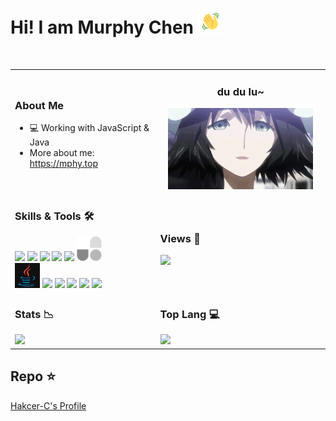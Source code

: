 # Hi! I am Murphy Chen  <img height="40" width="40" src="./assets/wave.gif">

<br />

<table width="100%">
  <tr>
    <td>
      <h3>About Me</h3>
      <ul>
        <li>💻 Working with JavaScript & Java</li>
        <li>More about me: <a href="https://mphy.top">https://mphy.top</a></li>
      </ul>
    </td>
    <td align='center'>
      <h3>du du lu~</h3>
      <img width="90%" src="./assets/Mayuri.gif"/>
    </td>
  </tr>
  <tr></tr>
  <tr>
    <td>
      <h3>Skills & Tools 🛠</h3>
      <code><a href="https://developer.mozilla.org/en-US/docs/Web/JavaScript"><img height="40" src="https://cdn.jsdelivr.net/gh/hacker-c/Picture-Bed@main/icons/javascript.png"></a></code>
      <code><a href="https://www.typescriptlang.org/"><img height="40" src="https://cdn.jsdelivr.net/gh/hacker-c/Picture-Bed@main/icons/typescript.png"></a></code>
      <code><a href="https://vuejs.org/"><img height="40" src="https://cdn.jsdelivr.net/gh/hacker-c/Picture-Bed@main/icons/vuejs.png"></a></code>
      <code><a href="https://beta.reactjs.org"><img height="40" src="https://cdn.jsdelivr.net/gh/hacker-c/Picture-Bed@main/icons/react.png"></a></code>
      <code><a href="https://nodejs.org"><img height="40" src="https://cdn.jsdelivr.net/gh/hacker-c/Picture-Bed@main/icons/node-js.png"></a></code>
      <code><a href="https://github.com/unocss/unocss"><img height="40" src="https://raw.githubusercontent.com/hacker-c/Picture-Bed/main/icons/uno.png"></a></code>
      <br>
      <code><a href="https://www.java.com"><img height="40" src="https://raw.githubusercontent.com/hacker-c/Picture-Bed/main/icons/java.png"></a></code>
      <code><a href="https://git-scm.com/"><img height="40" src="https://cdn.jsdelivr.net/gh/hacker-c/Picture-Bed@main/icons/git.png"></a></code>
      <code><a href="https://learn.microsoft.com/en-us/powershell"><img height="40" src="https://cdn.jsdelivr.net/gh/hacker-c/Picture-Bed@main/icons/pwsh1.png"></a></code>
      <code><a href="https://code.visualstudio.com/"><img height="40" src="https://cdn.jsdelivr.net/gh/hacker-c/Picture-Bed@main/icons/vs-code.png"></a></code>
      <code><a href="https://obsidian.md"><img height="40" src="https://cdn.jsdelivr.net/gh/hacker-c/Picture-Bed@main/icons/obsidian.png"></a></code>
      <code><a href="https://zen-browser.app"><img height="40" src="https://cdn.jsdelivr.net/gh/hacker-c/Picture-Bed@main/icons/zen.png"></a></code>
    </td>
    <td>
      <h3>Views 👀</h3>
      <img src="https://profile-counter.glitch.me/Hacker-C/count.svg">
            <!-- <img src="https://komarev.com/ghpvc/?username=hacker-c"/> -->
    </td>
  </tr>
  <tr></tr>
  <tr>
    <td>
      <h3>Stats 📉</h3>
      <img src="https://github-readme-stats.vercel.app/api?username=hacker-c&theme=tokyonight&show_icons=true&hide=contribs" />
    </td>
    <td>
      <h3>Top Lang 💻</h3>
      <img src="https://github-readme-stats.vercel.app/api/top-langs/?username=hacker-c&layout=compact&theme=tokyonight&hide=ruby,rust" />
    </td>
  </tr>
</table>

<!-- ## Commits 🚀

<img src="https://activity-graph.herokuapp.com/graph?username=hacker-c&theme=react-dark"> -->

## Repo ⭐

[Hakcer-C's Profile](https://github.com/Hacker-C/Hacker-C)
